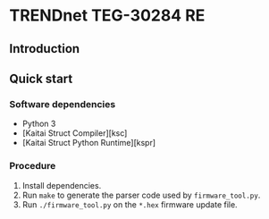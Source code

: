 # TRENDnet TEG-30284 RE


## Introduction


## Quick start

### Software dependencies

* Python 3
* [Kaitai Struct Compiler][ksc]
* [Kaitai Struct Python Runtime][kspr]

### Procedure

1. Install dependencies.
2. Run `make` to generate the parser code used by `firmware_tool.py`.
3. Run `./firmware_tool.py` on the `*.hex` firmware update file.
